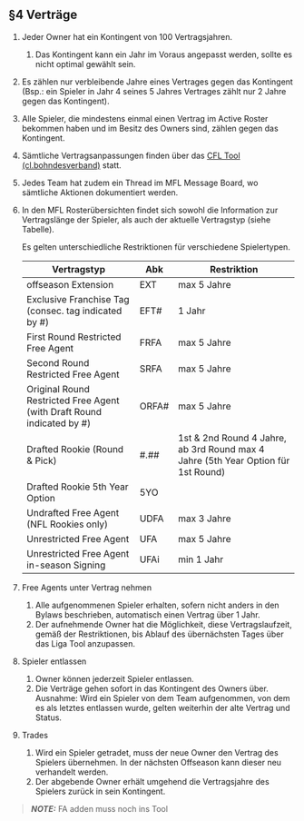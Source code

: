 ## §4 Verträge

1. Jeder Owner hat ein Kontingent von 100 Vertragsjahren.

   1. Das Kontingent kann ein Jahr im Voraus angepasst werden, sollte es nicht optimal gewählt sein.

2. Es zählen nur verbleibende Jahre eines Vertrages gegen das Kontingent (Bsp.: ein Spieler in Jahr 4 seines 5 Jahres Vertrages zählt nur 2 Jahre gegen das Kontingent).
3. Alle Spieler, die mindestens einmal einen Vertrag im Active Roster bekommen haben und im Besitz des Owners sind, zählen gegen das Kontingent.
4. Sämtliche Vertragsanpassungen finden über das [CFL Tool (cl.bohndesverband)](https://cl.bohndesverband.de/) statt.
5. Jedes Team hat zudem ein Thread im MFL Message Board, wo sämtliche Aktionen dokumentiert werden.
6. In den MFL Rosterübersichten findet sich sowohl die Information zur Vertragslänge der Spieler, als auch der aktuelle Vertragstyp (siehe Tabelle).

   Es gelten unterschiedliche Restriktionen für verschiedene Spielertypen.

   | Vertragstyp                                                            | Abk   | Restriktion                                                                       |
   | ---------------------------------------------------------------------- | ----- | --------------------------------------------------------------------------------- |
   | offseason Extension                                                    | EXT   | max 5 Jahre                                                                       |
   | Exclusive Franchise Tag (consec. tag indicated by #)                   | EFT#  | 1 Jahr                                                                            |
   | First Round Restricted Free Agent                                      | FRFA  | max 5 Jahre                                                                       |
   | Second Round Restricted Free Agent                                     | SRFA  | max 5 Jahre                                                                       |
   | Original Round Restricted Free Agent (with Draft Round indicated by #) | ORFA# | max 5 Jahre                                                                       |
   | Drafted Rookie (Round & Pick)                                          | #.##  | 1st & 2nd Round 4 Jahre, ab 3rd Round max 4 Jahre (5th Year Option für 1st Round) |
   | Drafted Rookie 5th Year Option                                         | 5YO   |
   | Undrafted Free Agent (NFL Rookies only)                                | UDFA  | max 3 Jahre                                                                       |
   | Unrestricted Free Agent                                                | UFA   | max 5 Jahre                                                                       |
   | Unrestricted Free Agent in-season Signing                              | UFAi  | min 1 Jahr                                                                        |

7. Free Agents unter Vertrag nehmen

   1. Alle aufgenommenen Spieler erhalten, sofern nicht anders in den Bylaws beschrieben, automatisch einen Vertrag über 1 Jahr.
   2. Der aufnehmende Owner hat die Möglichkeit, diese Vertragslaufzeit, gemäß der Restriktionen, bis Ablauf des übernächsten Tages über das Liga Tool anzupassen.

8. Spieler entlassen

   1. Owner können jederzeit Spieler entlassen.
   2. Die Verträge gehen sofort in das Kontingent des Owners über.
      Ausnahme: Wird ein Spieler von dem Team aufgenommen, von dem es als letztes entlassen wurde, gelten weiterhin der alte Vertrag und Status.

9. Trades

   1. Wird ein Spieler getradet, muss der neue Owner den Vertrag des Spielers übernehmen. In der nächsten Offseason kann dieser neu verhandelt werden.
   2. Der abgebende Owner erhält umgehend die Vertragsjahre des Spielers zurück in sein Kontingent.

> **_NOTE:_** FA adden muss noch ins Tool
